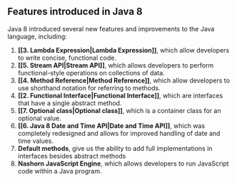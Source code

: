 ## Features introduced in Java 8

Java 8 introduced several new features and improvements to the Java language, including:

1. **[[3. Lambda Expression|Lambda Expression]]**, which allow developers to write concise, functional code.
2. **[[5. Stream API|Stream API]]**, which allows developers to perform functional-style operations on collections of data.
3. **[[4. Method Reference|Method Reference]]**, which allow developers to use shorthand notation for referring to methods.
4. **[[2. Functional Interface|Functional Interface]]**, which are interfaces that have a single abstract method.
5. **[[7. Optional class|Optional class]]**, which is a container class for an optional value.
6. **[[6. Java 8 Date and Time API|Date and Time API]]**, which was completely redesigned and allows for improved handling of date and time values.
7. **Default methods**, give us the ability to add full implementations in interfaces besides abstract methods
8. **Nashorn JavaScript Engine**, which allows developers to run JavaScript code within a Java program. 